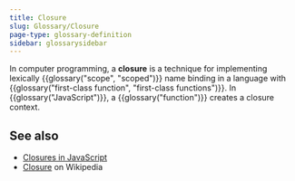 ```yaml
---
title: Closure
slug: Glossary/Closure
page-type: glossary-definition
sidebar: glossarysidebar
---
```


In computer programming, a **closure** is a technique for implementing lexically {{glossary("scope", "scoped")}} name binding in a language with {{glossary("first-class function", "first-class functions")}}. In {{glossary("JavaScript")}}, a {{glossary("function")}} creates a closure context.

## See also

- [Closures in JavaScript](/en-US/docs/Web/JavaScript/Guide/Closures)
- [Closure](https://en.wikipedia.org/wiki/Closure_%28computer_programming%29) on Wikipedia
